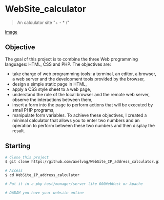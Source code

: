 # WebSite_calculator

> An calculator site "+ - * /"

[image](calculator.png)

## Objective

The goal of this project is to combine the three Web programming languages: HTML, CSS and PHP. The objectives are:
- take charge of web programming tools: a terminal, an editor, a browser, a web server and the development tools provided by the browser,
- design a simple static page in HTML,
- apply a CSS style sheet to a web page,
- understand the role of the local browser and the remote web server, observe the interactions between them,
- insert a form into the page to perform actions that will be executed by small PHP programs,
- manipulate form variables.
To achieve these objectives, I created a minimal calculator that allows you to enter two numbers and an operation to perform between these two numbers and then display the result.

## Starting

```bash
# Clone this project
$ git clone https://github.com/axelvag/WebSite_IP_address_calculator.git WebSite_IP_address_calculator

# Access
$ cd WebSite_IP_address_calculator

# Put it in a php host/manager/server like 000WebHost or Apache

# DADAM you have your website online
```

